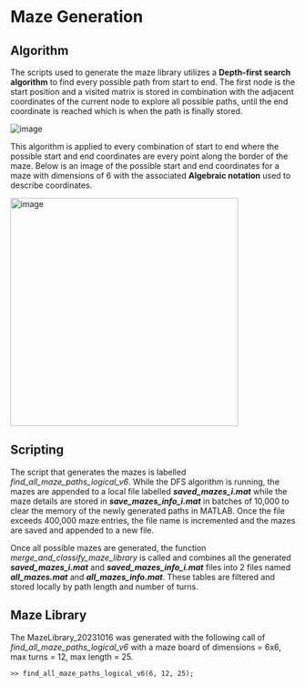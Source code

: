 # Maze Generation
## Algorithm
The scripts used to generate the maze library utilizes a **Depth-first search algorithm** to find every possible path from start to end. The first node is the start position and a visited matrix is stored in combination with the adjacent coordinates of the current node to explore all possible paths, until the end coordinate is reached which is when the path is finally stored.

![image](https://github.com/Multitask-Unified-Suite-for-Expts/M-USE_SupportFileGeneration/assets/71558911/7c19ec01-ac1f-4e4a-a1f5-1365c5dd15e4)

This algorithm is applied to every combination of start to end where the possible start and end coordinates are every point along the border of the maze. Below is an image of the possible start and end coordinates for a maze with dimensions of 6 with the associated **Algebraic notation** used to describe coordinates.
 <br/>

<img width="400" alt="image" src="https://github.com/Multitask-Unified-Suite-for-Expts/M-USE_SupportFileGeneration/assets/71558911/b139f1bd-c5e2-44d1-a6cd-b42abe68ae14">

## Scripting

The script that generates the mazes is labelled _find_all_maze_paths_logical_v6_. While the DFS algorithm is running, the mazes are appended to a local file labelled **_saved_mazes_i.mat_** while the maze details are stored in **_save_mazes_info_i.mat_** in batches of 10,000 to clear the memory of the newly generated paths in MATLAB. Once the file exceeds 400,000 maze entries, the file name is incremented and the mazes are saved and appended to a new file. 

Once all possible mazes are generated, the function _merge_and_classify_maze_library_ is called and combines all the generated **_saved_mazes_i.mat_** and **_saved_mazes_info_i.mat_** files into 2 files named **_all_mazes.mat_** and **_all_mazes_info.mat_**. These tables are filtered and stored locally by path length and number of turns. 

## Maze Library
The MazeLibrary_20231016 was generated with the following call of _find_all_maze_paths_logical_v6_ with a maze board of dimensions = 6x6, max turns = 12, max length = 25. 

```
>> find_all_maze_paths_logical_v6(6, 12, 25);
```

